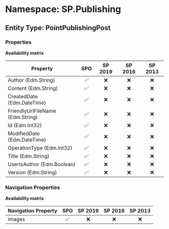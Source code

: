 # Namespace: SP.Publishing

## Entity Type: PointPublishingPost

### Properties

**Availability matrix**

Property | SPO | SP 2019 | SP 2016 | SP 2013
----------|:---:|:-------:|:-------:|:-------:
Author (Edm.String) | ✅ | ❌ | ❌ | ❌
Content (Edm.String) | ✅ | ❌ | ❌ | ❌
CreatedDate (Edm.DateTime) | ✅ | ❌ | ❌ | ❌
FriendlyUrlFileName (Edm.String) | ✅ | ❌ | ❌ | ❌
Id (Edm.Int32) | ✅ | ❌ | ❌ | ❌
ModifiedDate (Edm.DateTime) | ✅ | ❌ | ❌ | ❌
OperationType (Edm.Int32) | ✅ | ❌ | ❌ | ❌
Title (Edm.String) | ✅ | ❌ | ❌ | ❌
UserIsAuthor (Edm.Boolean) | ✅ | ❌ | ❌ | ❌
Version (Edm.String) | ✅ | ❌ | ❌ | ❌

### Navigation Properties

**Availability matrix**

Navigation Property | SPO | SP 2019 | SP 2016 | SP 2013
----------|:---:|:-------:|:-------:|:-------:
images | ✅ | ❌ | ❌ | ❌